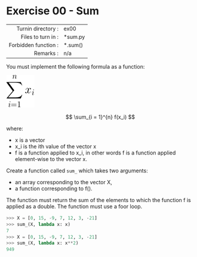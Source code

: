 # Exercise 00 - Sum

|                         |                    |
| -----------------------:| ------------------ |
|   Turnin directory :    |  ex00              |
|   Files to turn in :    |  *sum.py           |
|   Forbidden function :  |  *.sum()           |
|   Remarks :             |  n/a               |

You must implement the following formula as a function:  
  
![image info](./sum.png)

$$
\sum_{i = 1}^{n} f(x_i)
$$

where:  
- x is a vector
- x_i is the ith value of the vector x
- f is a function applied to x_i, in other words f is a function applied element-wise to the vector x.

Create a function called `sum_` which takes two arguments: 
  - an array corresponding to the vector X,
  - a function corresponding to f().

The function must return the sum of the elements to which the function f is applied as a double.
The function must use a foor loop.

```python
>>> X = [0, 15, -9, 7, 12, 3, -21]
>>> sum_(X, lambda x: x)
7
>>> X = [0, 15, -9, 7, 12, 3, -21]
>>> sum_(X, lambda x: x**2)
949
```

